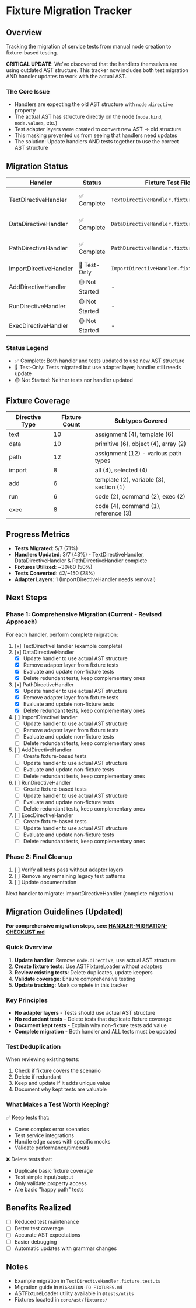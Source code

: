 # Fixture Migration Tracker

## Overview

Tracking the migration of service tests from manual node creation to fixture-based testing.

**CRITICAL UPDATE**: We've discovered that the handlers themselves are using outdated AST structure. This tracker now includes both test migration AND handler updates to work with the actual AST.

### The Core Issue
- Handlers are expecting the old AST structure with `node.directive` property
- The actual AST has structure directly on the node (`node.kind`, `node.values`, etc.)
- Test adapter layers were created to convert new AST → old structure
- This masking prevented us from seeing that handlers need updates
- The solution: Update handlers AND tests together to use the correct AST structure

## Migration Status

| Handler | Status | Fixture Test File | Notes |
|---------|--------|------------------|-------|
| TextDirectiveHandler | ✅ Complete | `TextDirectiveHandler.fixture.test.ts` | Handler updated, tests deduplicated, fully migrated |
| DataDirectiveHandler | ✅ Complete | `DataDirectiveHandler.fixture.test.ts` | Handler updated, adapter layer removed, all tests migrated |
| PathDirectiveHandler | ✅ Complete | `PathDirectiveHandler.fixture.test.ts` | Handler updated, adapter layer removed, all tests migrated |
| ImportDirectiveHandler | 🔄 Test-Only | `ImportDirectiveHandler.fixture.test.ts` | Tests use adapter layer - handler needs update |
| AddDirectiveHandler | 🟡 Not Started | - | Template/variable/section fixtures |
| RunDirectiveHandler | 🟡 Not Started | - | Code/command/exec fixtures |
| ExecDirectiveHandler | 🟡 Not Started | - | Complex handler, may need custom fixtures |

### Status Legend
- ✅ Complete: Both handler and tests updated to use new AST structure
- 🔄 Test-Only: Tests migrated but use adapter layer; handler still needs update
- 🟡 Not Started: Neither tests nor handler updated

## Fixture Coverage

| Directive Type | Fixture Count | Subtypes Covered |
|---------------|---------------|------------------|
| text | 10 | assignment (4), template (6) |
| data | 10 | primitive (6), object (4), array (2) |
| path | 12 | assignment (12) - various path types |
| import | 8 | all (4), selected (4) |
| add | 6 | template (2), variable (3), section (1) |
| run | 6 | code (2), command (2), exec (2) |
| exec | 8 | code (4), command (1), reference (3) |

## Progress Metrics

- **Tests Migrated**: 5/7 (71%)
- **Handlers Updated**: 3/7 (43%) - TextDirectiveHandler, DataDirectiveHandler & PathDirectiveHandler complete
- **Fixtures Utilized**: ~30/60 (50%)
- **Tests Converted**: 42/~150 (28%)
- **Adapter Layers**: 1 (ImportDirectiveHandler needs removal)

## Next Steps

### Phase 1: Comprehensive Migration (Current - Revised Approach)
For each handler, perform complete migration:

1. [x] TextDirectiveHandler (example complete)
2. [x] DataDirectiveHandler
   - [x] Update handler to use actual AST structure
   - [x] Remove adapter layer from fixture tests
   - [x] Evaluate and update non-fixture tests
   - [x] Delete redundant tests, keep complementary ones
3. [x] PathDirectiveHandler
   - [x] Update handler to use actual AST structure
   - [x] Remove adapter layer from fixture tests
   - [x] Evaluate and update non-fixture tests
   - [x] Delete redundant tests, keep complementary ones
4. [ ] ImportDirectiveHandler
   - [ ] Update handler to use actual AST structure
   - [ ] Remove adapter layer from fixture tests
   - [ ] Evaluate and update non-fixture tests
   - [ ] Delete redundant tests, keep complementary ones
5. [ ] AddDirectiveHandler
   - [ ] Create fixture-based tests
   - [ ] Update handler to use actual AST structure
   - [ ] Evaluate and update non-fixture tests
   - [ ] Delete redundant tests, keep complementary ones
6. [ ] RunDirectiveHandler
   - [ ] Create fixture-based tests
   - [ ] Update handler to use actual AST structure
   - [ ] Evaluate and update non-fixture tests
   - [ ] Delete redundant tests, keep complementary ones
7. [ ] ExecDirectiveHandler
   - [ ] Create fixture-based tests
   - [ ] Update handler to use actual AST structure
   - [ ] Evaluate and update non-fixture tests
   - [ ] Delete redundant tests, keep complementary ones

### Phase 2: Final Cleanup
1. [ ] Verify all tests pass without adapter layers
2. [ ] Remove any remaining legacy test patterns
3. [ ] Update documentation

Next handler to migrate: ImportDirectiveHandler (complete migration)

## Migration Guidelines (Updated)

**For comprehensive migration steps, see: [HANDLER-MIGRATION-CHECKLIST.md](./HANDLER-MIGRATION-CHECKLIST.md)**

### Quick Overview

1. **Update handler**: Remove `node.directive`, use actual AST structure
2. **Create fixture tests**: Use ASTFixtureLoader without adapters
3. **Review existing tests**: Delete duplicates, update keepers
4. **Validate coverage**: Ensure comprehensive testing
5. **Update tracking**: Mark complete in this tracker

### Key Principles

- **No adapter layers** - Tests should use actual AST structure
- **No redundant tests** - Delete tests that duplicate fixture coverage
- **Document kept tests** - Explain why non-fixture tests add value
- **Complete migration** - Both handler and ALL tests must be updated

### Test Deduplication

When reviewing existing tests:
1. Check if fixture covers the scenario
2. Delete if redundant
3. Keep and update if it adds unique value
4. Document why kept tests are valuable

### What Makes a Test Worth Keeping?

✅ Keep tests that:
- Cover complex error scenarios
- Test service integrations
- Handle edge cases with specific mocks
- Validate performance/timeouts

❌ Delete tests that:
- Duplicate basic fixture coverage
- Test simple input/output
- Only validate property access
- Are basic "happy path" tests

## Benefits Realized

- [ ] Reduced test maintenance
- [ ] Better test coverage
- [ ] Accurate AST expectations
- [ ] Easier debugging
- [ ] Automatic updates with grammar changes

## Notes

- Example migration in `TextDirectiveHandler.fixture.test.ts`
- Migration guide in `MIGRATION-TO-FIXTURES.md`
- ASTFixtureLoader utility available in `@tests/utils`
- Fixtures located in `core/ast/fixtures/`